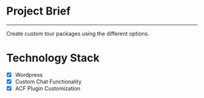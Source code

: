 # Project Brief

-----

Create custom tour packages using the different options.

# Technology Stack

- [x] Wordpress
- [x] Custom Chat Functionality
- [x] ACF Plugin Customization
